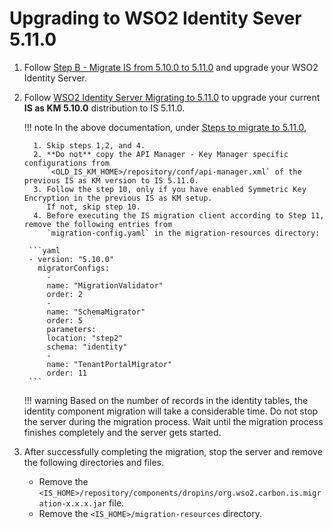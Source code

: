 # Upgrading to WSO2 Identity Sever 5.11.0

1. Follow [Step B - Migrate IS from 5.10.0 to 5.11.0](https://apim.docs.wso2.com/en/latest/install-and-setup/upgrading-wso2-is-as-key-manager/upgrading-from-is-5100-to-is-5110/#step-b-migrate-is-from-5100-to-5110) 
and upgrade your WSO2 Identity Server.

2. Follow [WSO2 Identity Server Migrating to 5.11.0](https://is.docs.wso2.com/en/5.11.0/setup/migrating-to-5110/) 
to upgrade your current **IS as KM 5.10.0** distribution to IS 5.11.0.
    
    !!! note
        In the above documentation, under [Steps to migrate to 5.11.0](https://is.docs.wso2.com/en/5.11.0/setup/migrating-to-5110/#steps-to-migrate-to-5110),
  
         1. Skip steps 1,2, and 4.
         2. **Do not** copy the API Manager - Key Manager specific configurations from 
            `<OLD_IS_KM_HOME>/repository/conf/api-manager.xml` of the previous IS as KM version to IS 5.11.0.
         3. Follow the step 10, only if you have enabled Symmetric Key Encryption in the previous IS as KM setup. 
            If not, skip step 10.
         4. Before executing the IS migration client according to Step 11, remove the following entries from 
            `migration-config.yaml` in the migration-resources directory:

        ```yaml
        - version: "5.10.0"
          migratorConfigs:
            -
            name: "MigrationValidator"
            order: 2
            -
            name: "SchemaMigrator"
            order: 5
            parameters:
            location: "step2"
            schema: "identity"
            -
            name: "TenantPortalMigrator"
            order: 11
        ```
    
    !!! warning
        Based on the number of records in the identity tables, the identity component migration will take a considerable time. 
        Do not stop the server during the migration process. Wait until the migration process finishes completely and the server gets started.

3. After successfully completing the migration, stop the server and remove the following directories and files.
     - Remove the `<IS_HOME>/repository/components/dropins/org.wso2.carbon.is.migration-x.x.x.jar` file.
     - Remove the `<IS_HOME>/migration-resources` directory.
